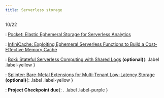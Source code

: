 ```yaml
---
title: Serverless storage
---
```



10/22

: [Pocket: Elastic Ephemeral Storage for Serverless Analytics](https://www.usenix.org/conference/osdi18/presentation/klimovic)

: [InfiniCache: Exploiting Ephemeral Serverless Functions to Build a Cost-Effective Memory Cache](https://www.usenix.org/conference/fast20/presentation/wang-ao)


: [Boki: Stateful Serverless Computing with Shared Logs](https://dl.acm.org/doi/10.1145/3477132.3483541) **(optional)**{: .label .label-yellow }

: [Splinter: Bare-Metal Extensions for Multi-Tenant Low-Latency Storage](https://www.usenix.org/conference/osdi18/presentation/kulkarni) **(optional)**{: .label .label-yellow }
  
: **Project Checkpoint due**{: . .label .label-purple }

